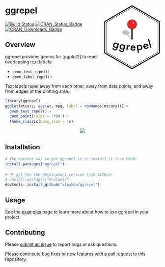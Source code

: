 ggrepel <img src="man/figures/logo.svg" width="181px" align="right" />
============================================

[![Build Status][bb]][travis] [![CRAN_Status_Badge][cb]][cran] [![CRAN_Downloads_Badge][db]][r-pkg]

[bb]: https://travis-ci.org/slowkow/ggrepel.svg?branch=master
[travis]: https://travis-ci.org/slowkow/ggrepel

[cb]: http://www.r-pkg.org/badges/version/ggrepel?color=blue
[cran]: https://CRAN.R-project.org/package=ggrepel

[db]: http://cranlogs.r-pkg.org/badges/grand-total/ggrepel?color=blue
[r-pkg]: https://www.r-pkg.org/pkg/ggrepel

Overview
--------

ggrepel provides geoms for [ggplot2] to repel overlapping text labels:

- `geom_text_repel()`
- `geom_label_repel()`

Text labels repel away from each other, away from data points, and away
from edges of the plotting area.

```r
library(ggrepel)
ggplot(mtcars, aes(wt, mpg, label = rownames(mtcars))) +
  geom_text_repel() +
  geom_point(color = 'red') +
  theme_classic(base_size = 16)
```
<p align="center">
<img src="https://imgur.com/ii9ova8.gif" />
</p>

Installation
------------

```r
# The easiest way to get ggrepel is to install it from CRAN:
install.packages("ggrepel")

# Or get the the development version from GitHub:
# install.packages("devtools")
devtools::install_github("slowkow/ggrepel")
```

Usage
-----

See the [examples] page to learn more about how to use ggrepel in your project.

[examples]: https://slowkow.com/ggrepel/articles/examples.html

Contributing
------------

Please [submit an issue][issues] to report bugs or ask questions.

Please contribute bug fixes or new features with a [pull request][pull] to this
repository.

[issues]: https://github.com/slowkow/ggrepel/issues
[pull]: https://help.github.com/articles/using-pull-requests/
